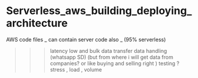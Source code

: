 # Serverless_aws_building_deploying_architecture
AWS code files _ can contain server code also _ (95% serverless)


>>> latency low and bulk data transfer data handling (whatsapp SD) (but from where i will get data from companies? or like buying and selling right )
>>> testing ? stress , load , volume
>>> 